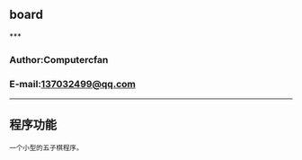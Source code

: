 board   
-----------------------

***  
### Author:Computercfan
### E-mail:137032499@qq.com
***  

  ## 程序功能
  
  
    一个小型的五子棋程序。
